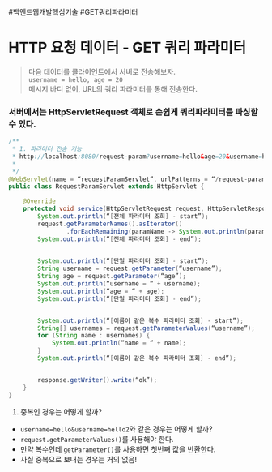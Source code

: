 #백엔드웹개발핵심기술 #GET쿼리파라미터

# HTTP 요청 데이터 - GET 쿼리 파라미터 
> 다음 데이터를 클라이언트에서 서버로 전송해보자. <br/>
> `username = hello, age = 20` <br/>
>  메시지 바디 없이, URL의 쿼리 파라미터를 통해 전송한다. 

### 서버에서는 HttpServletRequest 객체로 손쉽게 쿼리파라미터를 파싱할 수 있다. 
```java
/**
 * 1. 파라미터 전송 기능
 * http://localhost:8080/request-param?username=hello&age=20&username=hello2
 *
 */
@WebServlet(name = “requestParamServlet”, urlPatterns = “/request-param”)
public class RequestParamServlet extends HttpServlet {

    @Override
    protected void service(HttpServletRequest request, HttpServletResponse response) throws ServletException, IOException {
        System.out.println(“[전체 파라미터 조회] - start”);
        request.getParameterNames().asIterator()
                .forEachRemaining(paramName -> System.out.println(paramName + “=“ + request.getParameter(paramName)));
        System.out.println(“[전체 파라미터 조회] - end”);
     

        System.out.println(“[단일 파라미터 조회] - start”);
        String username = request.getParameter(“username”);
        String age = request.getParameter(“age”);
        System.out.println(“username = “ + username);
        System.out.println(“age = “ + age);
        System.out.println(“[단일 파라미터 조회] - end”);


        System.out.println(“[이름이 같은 복수 파라미터 조회] - start”);
        String[] usernames = request.getParameterValues(“username”);
        for (String name : usernames) {
            System.out.println(“name = “ + name);
        }
        System.out.println(“[이름이 같은 복수 파라미터 조회] - end”);


        response.getWriter().write(“ok”);
    }
}
```

1. 중복인 경우는 어떻게 할까? 
* `username=hello&username=hello2`와 같은 경우는 어떻게 할까? 
* `request.getParameterValues()`를 사용해야 한다.
* 만약 복수인데 `getParameter()`를 사용하면 첫번째 값을 반환한다.
* 사실 중복으로 보내는 경우는 거의 없음!
